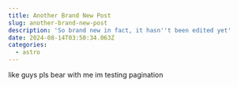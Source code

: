 ```yaml
---
title: Another Brand New Post
slug: another-brand-new-post
description: 'So brand new in fact, it hasn''t been edited yet'
date: 2024-08-14T03:50:34.063Z
categories:
  - astro
---
```


like guys pls bear with me im testing pagination
